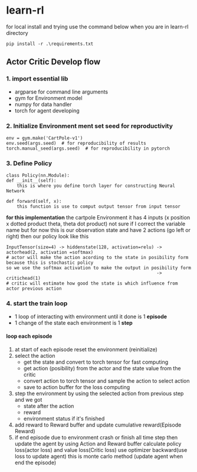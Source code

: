 # learn-rl
for local install and trying use the command below when you are in learn-rl directory

    pip install -r .\requirements.txt

## Actor Critic Develop flow
### 1. import essential lib
* argparse for command line arguments
* gym for Environment model 
* numpy for data handler
* torch for agent developing
### 2. Initialize Environment ment set seed for reproductivity
    env = gym.make('CartPole-v1')
    env.seed(args.seed)  # for reproducibility of results
    torch.manual_seed(args.seed)  # for reproducibility in pytorch
### 3. Define Policy
    class Policy(nn.Module):
    def __init__(self):
        this is where you define torch layer for constructing Neural Network

    def forward(self, x):    
        this function is use to comput output tensor from input tensor
**for this implementation** the cartpole Environment 
it has 4 inputs (x position x dotted product theta, theta dot product) not sure 
if I correct the variable name but for now this is our observation state
and have 2 actions (go left or right) then our policy look like this

    InputTensor(size=4) -> hiddenstate(128, activation=relu) -> actorhead(2, activation =softmax)
    # actor will make the action acording to the state in posibility form because this is stochastic policy 
    so we use the softmax activation to make the output in posibility form
                                                             -> critichead(1)
    # critic will estimate how good the state is which influence from actor previous action
### 4. start the train loop
* 1 loop of interacting with environment until it done is 1 **episode**
* 1 change of the state each environment is 1 **step**
#### loop each episode
1. at start of each episode reset the environment (reinitialize)
2. select the action
   * get the state and convert to torch tensor for fast computing
   * get action (posibility) from the actor and the state value from the critic
   * convert action to torch tensor and sample the action to select action
   * save to action buffer for the loss computing
3. step the environment by using the selected action from previous step and we got
   * state after the action 
   * reward
   * environment status if it's finished
4. add reward to Reward buffer and update cumulative reward(Episode Reward)
5. if end episode due to environment crash or finish all time step then update the agent by
using Action and Reward buffer calculate policy loss(actor loss) and value loss(Critic loss)
use optimizer backward(use loss to update agent) this is monte carlo method (update agent when end the episode)
  
    


